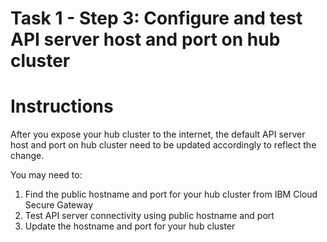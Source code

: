 # Task 1 - Step 3: Configure and test API server host and port on hub cluster

  Instructions
  ============

  After you expose your hub cluster to the internet, the default API server host and port on hub cluster need
  to be updated accordingly to reflect the change.

  You may need to:

  1) Find the public hostname and port for your hub cluster from IBM Cloud Secure Gateway
  2) Test API server connectivity using public hostname and port
  3) Update the hostname and port for your hub cluster
